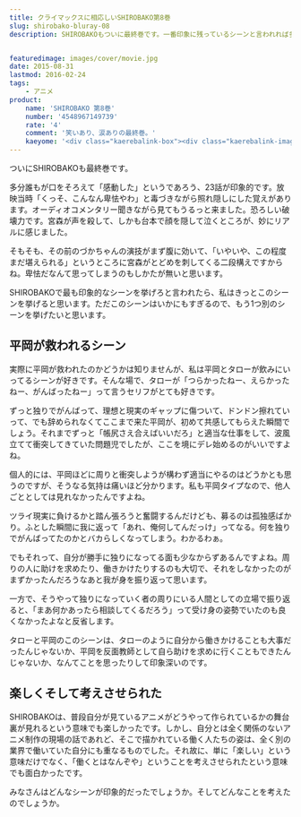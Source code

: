 ```yaml
---
title: クライマックスに相応しいSHIROBAKO第8巻
slug: shirobako-bluray-08
description: SHIROBAKOもついに最終巻です。一番印象に残っているシーンと言われれば多くの人が挙げるであろう23話のラストシーン。私も例外ではありません。最終巻は物語のクライマックスとして笑いあり・涙ありの見どころ盛りだくさんですね。


featuredimage: images/cover/movie.jpg
date: 2015-08-31
lastmod: 2016-02-24
tags: 
    - アニメ
product:
    name: 'SHIROBAKO 第8巻'
    number: '4548967149739'
    rate: '4'
    comment: '笑いあり、涙ありの最終巻。'
    kaeyome: '<div class="kaerebalink-box"><div class="kaerebalink-image"><a href="http://www.amazon.co.jp/exec/obidos/ASIN/B00OJXVWOC/illusionspace-22/ref=nosim/" target="_blank" rel="nofollow" ><img src="http://ecx.images-amazon.com/images/I/51ZpVgeWfbL._SL160_.jpg" style="border: none;" /></a></div><div class="kaerebalink-info"><div class="kaerebalink-name"><a href="http://www.amazon.co.jp/exec/obidos/ASIN/B00OJXVWOC/illusionspace-22/ref=nosim/" target="_blank" rel="nofollow" >SHIROBAKO 第8巻 (初回生産限定版) [Blu-ray]</a><div class="kaerebalink-powered-date">posted with <a href="http://kaereba.com" rel="nofollow" target="_blank">カエレバ</a></div></div><div class="kaerebalink-detail">木村珠莉 ワーナー・ブラザース・ホームエンターテイメント 2015-08-26    </div><div class="kaerebalink-link1"><div class="shoplinkamazon"><a href="http://www.amazon.co.jp/gp/search?keywords=SHIROBAKO%20%91%E68%8A%AA%20blu-ray&__mk_ja_JP=%83J%83%5E%83J%83i&tag=illusionspace-22" target="_blank" rel="nofollow" >Amazon</a></div><div class="shoplinkrakuten"><a href="http://hb.afl.rakuten.co.jp/hgc/0e95387f.f2aef20d.0e953880.25e412bd/?pc=http%3A%2F%2Fsearch.rakuten.co.jp%2Fsearch%2Fmall%2FSHIROBAKO%2520%25E7%25AC%25AC8%25E5%25B7%25BB%2520blu-ray%2F-%2Ff.1-p.1-s.1-sf.0-st.A-v.2%3Fx%3D0%26scid%3Daf_ich_link_urltxt%26m%3Dhttp%3A%2F%2Fm.rakuten.co.jp%2F" target="_blank" rel="nofollow" >楽天市場</a></div><div class="shoplinkyahoo"><a href="http://ck.jp.ap.valuecommerce.com/servlet/referral?sid=3085416&pid=882193779&vc_url=http%3A%2F%2Fsearch.shopping.yahoo.co.jp%2Fsearch%3Fp%3DSHIROBAKO%2520%25E7%25AC%25AC8%25E5%25B7%25BB%2520blu-ray" target="_blank" rel="nofollow" >Yahooショッピング<img src="http://ad.jp.ap.valuecommerce.com/servlet/gifbanner?sid=3085416&pid=882193779" height="1" width="1" border="0"></a></div></div></div><div class="booklink-footer" style="clear: left"></div></div>'
---
```


ついにSHIROBAKOも最終巻です。

多分誰もが口をそろえて「感動した」というであろう、23話が印象的です。放映当時「くっそ、こんなん卑怯やわ」と毒づきながら照れ隠しにした覚えがあります。オーディオコメンタリー聞きながら見てもうるっと来ました。恐ろしい破壊力です。宮森が声を殺して、しかも台本で顔を隠して泣くところが、妙にリアルに感じました。

そもそも、その前のづかちゃんの演技がまず腹に効いて、「いやいや、この程度まだ堪えられる」というところに宮森がとどめを刺してくる二段構えですからね。卑怯だなんて思ってしまうのもしかたが無いと思います。

SHIROBAKOで最も印象的なシーンを挙げろと言われたら、私はきっとこのシーンを挙げると思います。ただこのシーンはいかにもすぎるので、もう1つ別のシーンを挙げたいと思います。


## 平岡が救われるシーン


実際に平岡が救われたのかどうかは知りませんが、私は平岡とタローが飲みにいってるシーンが好きです。そんな場で、タローが「つらかったねー、えらかったねー、がんばったねー」って言うセリフがとても好きです。

ずっと独りでがんばって、理想と現実のギャップに傷ついて、ドンドン擦れていって、でも辞められなくてここまで来た平岡が、初めて共感してもらえた瞬間でしょう。それまでずっと「帳尻さえ合えばいいだろ」と適当な仕事をして、波風立てて衝突してきていた問題児でしたが、ここを境にデレ始めるのがいいですよね。

個人的には、平岡ほどに周りと衝突しようが構わず適当にやるのはどうかとも思うのですが、そうなる気持は痛いほど分かります。私も平岡タイプなので、他人ごととしては見れなかったんですよね。

ツライ現実に負けるかと踏ん張ろうと奮闘するんだけども、募るのは孤独感ばかり。ふとした瞬間に我に返って「あれ、俺何してんだっけ」ってなる。何を独りでがんばってたのかとバカらしくなってしまう。わかるわぁ。

でもそれって、自分が勝手に独りになってる面も少なからずあるんですよね。周りの人に助けを求めたり、働きかけたりするのも大切で、それをしなかったのがまずかったんだろうなあと我が身を振り返って思います。

一方で、そうやって独りになっていく者の周りにいる人間としての立場で振り返ると、「まあ何かあったら相談してくるだろう」って受け身の姿勢でいたのも良くなかったよなと反省します。

タローと平岡のこのシーンは、タローのように自分から働きかけることも大事だったんじゃないか、平岡を反面教師として自ら助けを求めに行くこともできたんじゃないか、なんてことを思ったりして印象深いのです。


## 楽しくそして考えさせられた


SHIROBAKOは、普段自分が見ているアニメがどうやって作られているかの舞台裏が見れるという意味でも楽しかったです。しかし、自分とは全く関係のないアニメ制作の現場の話であれど、そこで描かれている働く人たちの姿は、全く別の業界で働いていた自分にも重なるものでした。それ故に、単に「楽しい」という意味だけでなく、「働くとはなんぞや」ということを考えさせられたという意味でも面白かったです。

みなさんはどんなシーンが印象的だったでしょうか。そしてどんなことを考えたのでしょうか。


  